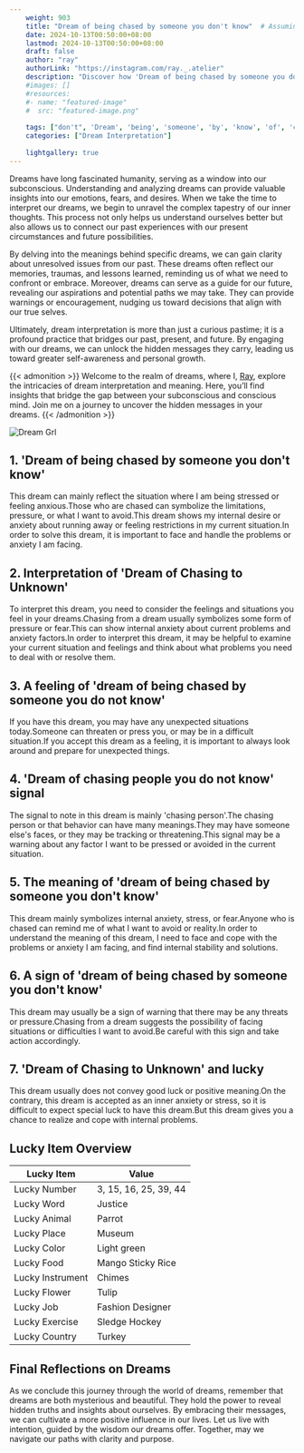 ```yaml
---
    weight: 903
    title: "Dream of being chased by someone you don't know"  # Assuming 'title' column exists
    date: 2024-10-13T00:50:00+08:00
    lastmod: 2024-10-13T00:50:00+08:00
    draft: false
    author: "ray"
    authorLink: "https://instagram.com/ray._.atelier"
    description: "Discover how 'Dream of being chased by someone you don't know' can interpret your future and uncover its significant meanings in your life."
    #images: []
    #resources:
    #- name: "featured-image"
    #  src: "featured-image.png"
    
    tags: ["don't", 'Dream', 'being', 'someone', 'by', 'know', 'of', 'chased', 'you']
    categories: ["Dream Interpretation"]
    
    lightgallery: true
---
```

    
Dreams have long fascinated humanity, serving as a window into our subconscious. Understanding and analyzing dreams can provide valuable insights into our emotions, fears, and desires. When we take the time to interpret our dreams, we begin to unravel the complex tapestry of our inner thoughts. This process not only helps us understand ourselves better but also allows us to connect our past experiences with our present circumstances and future possibilities.

By delving into the meanings behind specific dreams, we can gain clarity about unresolved issues from our past. These dreams often reflect our memories, traumas, and lessons learned, reminding us of what we need to confront or embrace. Moreover, dreams can serve as a guide for our future, revealing our aspirations and potential paths we may take. They can provide warnings or encouragement, nudging us toward decisions that align with our true selves.

Ultimately, dream interpretation is more than just a curious pastime; it is a profound practice that bridges our past, present, and future. By engaging with our dreams, we can unlock the hidden messages they carry, leading us toward greater self-awareness and personal growth.

{{< admonition >}}
Welcome to the realm of dreams, where I, [Ray](https://instagram.com/ray._.atelier), explore the intricacies of dream interpretation and meaning. Here, you’ll find insights that bridge the gap between your subconscious and conscious mind. Join me on a journey to uncover the hidden messages in your dreams.
{{< /admonition >}}

![Dream Grl](https://cdn.pixabay.com/photo/2017/11/02/03/35/gothic-2910057_1280.jpg "Dream Grl")

## 1. 'Dream of being chased by someone you don't know'
This dream can mainly reflect the situation where I am being stressed or feeling anxious.Those who are chased can symbolize the limitations, pressure, or what I want to avoid.This dream shows my internal desire or anxiety about running away or feeling restrictions in my current situation.In order to solve this dream, it is important to face and handle the problems or anxiety I am facing.

## 2. Interpretation of 'Dream of Chasing to Unknown'
To interpret this dream, you need to consider the feelings and situations you feel in your dreams.Chasing from a dream usually symbolizes some form of pressure or fear.This can show internal anxiety about current problems and anxiety factors.In order to interpret this dream, it may be helpful to examine your current situation and feelings and think about what problems you need to deal with or resolve them.

## 3. A feeling of 'dream of being chased by someone you do not know'
If you have this dream, you may have any unexpected situations today.Someone can threaten or press you, or may be in a difficult situation.If you accept this dream as a feeling, it is important to always look around and prepare for unexpected things.

## 4. 'Dream of chasing people you do not know' signal
The signal to note in this dream is mainly 'chasing person'.The chasing person or that behavior can have many meanings.They may have someone else's faces, or they may be tracking or threatening.This signal may be a warning about any factor I want to be pressed or avoided in the current situation.

## 5. The meaning of 'dream of being chased by someone you don't know'
This dream mainly symbolizes internal anxiety, stress, or fear.Anyone who is chased can remind me of what I want to avoid or reality.In order to understand the meaning of this dream, I need to face and cope with the problems or anxiety I am facing, and find internal stability and solutions.

## 6. A sign of 'dream of being chased by someone you don't know'
This dream may usually be a sign of warning that there may be any threats or pressure.Chasing from a dream suggests the possibility of facing situations or difficulties I want to avoid.Be careful with this sign and take action accordingly.

## 7. 'Dream of Chasing to Unknown' and lucky
This dream usually does not convey good luck or positive meaning.On the contrary, this dream is accepted as an inner anxiety or stress, so it is difficult to expect special luck to have this dream.But this dream gives you a chance to realize and cope with internal problems.

## Lucky Item Overview
| Lucky Item          | Value              |
|---------------|--------------------|
| Lucky Number        | 3, 15, 16, 25, 39, 44  |
| Lucky Word          | Justice |
| Lucky Animal        | Parrot |
| Lucky Place         | Museum     |
| Lucky Color         | Light green     |
| Lucky Food          | Mango Sticky Rice      |
| Lucky Instrument    | Chimes |
| Lucky Flower        | Tulip    |
| Lucky Job           | Fashion Designer       |
| Lucky Exercise      | Sledge Hockey  |
| Lucky Country       | Turkey    |


##  Final Reflections on Dreams

As we conclude this journey through the world of dreams, remember that dreams are both mysterious and beautiful. They hold the power to reveal hidden truths and insights about ourselves. By embracing their messages, we can cultivate a more positive influence in our lives. Let us live with intention, guided by the wisdom our dreams offer. Together, may we navigate our paths with clarity and purpose.
